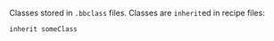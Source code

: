 Classes stored in `.bbclass` files.  Classes are `inherit`ed in recipe files:
```
inherit someClass
```